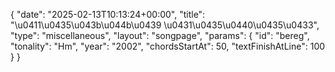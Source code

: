 {
    "date": "2025-02-13T10:13:24+00:00",
    "title": "\u0411\u0435\u043b\u044b\u0439 \u0431\u0435\u0440\u0435\u0433",
    "type": "miscellaneous",
    "layout": "songpage",
    "params": {
        "id": "bereg",
        "tonality": "Hm",
        "year": "2002",
        "chordsStartAt": 50,
        "textFinishAtLine": 100
    }
}